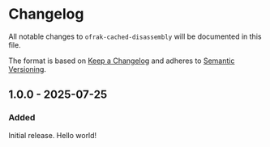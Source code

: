 # Changelog
All notable changes to `ofrak-cached-disassembly` will be documented in this file.

The format is based on [Keep a Changelog](https://keepachangelog.com/en/1.0.0/) and adheres to [Semantic Versioning](https://semver.org/spec/v2.0.0.html).

## 1.0.0 - 2025-07-25
### Added
Initial release. Hello world!
